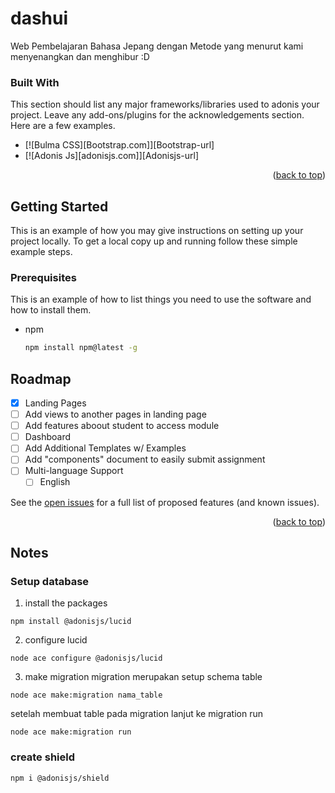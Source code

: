 # dashui
Web Pembelajaran Bahasa Jepang dengan Metode yang menurut kami menyenangkan dan menghibur :D



### Built With

This section should list any major frameworks/libraries used to adonis your project. Leave any add-ons/plugins for the acknowledgements section. Here are a few examples.


* [![Bulma CSS][Bootstrap.com]][Bootstrap-url]
* [![Adonis Js][adonisjs.com]][Adonisjs-url]

<p align="right">(<a href="#readme-top">back to top</a>)</p>



<!-- GETTING STARTED -->
## Getting Started

This is an example of how you may give instructions on setting up your project locally.
To get a local copy up and running follow these simple example steps.

### Prerequisites

This is an example of how to list things you need to use the software and how to install them.
* npm
  ```sh
  npm install npm@latest -g
  ```


<!-- ROADMAP -->
## Roadmap

- [x] Landing Pages
- [ ] Add views to another pages in landing page
- [ ] Add features aboout student to access module
- [ ] Dashboard
- [ ] Add Additional Templates w/ Examples
- [ ] Add "components" document to easily submit assignment
- [ ] Multi-language Support
    - [ ] English

See the [open issues](https://github.com/othneildrew/Best-README-Template/issues) for a full list of proposed features (and known issues).

<p align="right">(<a href="#readme-top">back to top</a>)</p>


## Notes

### Setup database
1. install the packages

```
npm install @adonisjs/lucid
```

2. configure lucid
```
node ace configure @adonisjs/lucid
```

3. make migration
migration merupakan setup schema table

```
node ace make:migration nama_table
```

setelah membuat table pada migration lanjut ke migration run

```
node ace make:migration run
```

### create shield
```
npm i @adonisjs/shield
```